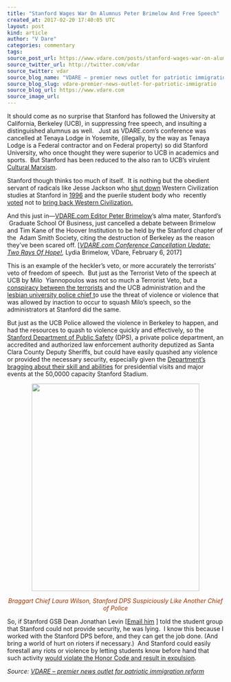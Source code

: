 ```yaml
---
title: "Stanford Wages War On Alumnus Peter Brimelow And Free Speech"
created_at: 2017-02-20 17:40:05 UTC
layout: post
kind: article
author: "V Dare"
categories: commentary
tags: 
source_post_url: https://www.vdare.com/posts/stanford-wages-war-on-alumnus-peter-brimelow-and-free-speech
source_twitter_url: http://twitter.com/vdar
source_twitter: vdar
source_blog_name: "VDARE – premier news outlet for patriotic immigration reform"
source_blog_slug: vdare-premier-news-outlet-for-patriotic-immigratio
source_blog_url: https://www.vdare.com
source_image_url: 
---
```

<div class="pf-content"><p>It should come as no surprise that Stanford has followed the University at California, Berkeley (UCB), in suppressing free speech, and insulting a distinguished alumnus as well.   Just as VDARE.com&#8217;s conference was cancelled at Tenaya Lodge in Yosemite, (illegally, by the way as Tenaya Lodge is a Federal contractor and on Federal property) so did Stanford University, who once thought they were superior to UCB in academics and sports.  But Stanford has been reduced to the also ran to UCB&#8217;s virulent <a href="http://www.vdare.com/articles/yes-virginia-there-is-a-cultural-marxism">Cultural Marxism</a>.</p>
<p>Stanford though thinks too much of itself.  It is nothing but the obedient servant of radicals like Jesse Jackson who <a href="http://www.nytimes.com/1988/01/19/us/in-dispute-on-bias-stanford-is-likely-to-alter-western-culture-program.html?pagewanted=all">shut down</a> Western Civilization studies at Stanford in <a href="http://www.nytimes.com/1998/09/06/books/western-civ-fights-back.html">1996</a> and the puerile student body who  recently <a href="http://www.thecollegefix.com/post/26990/">voted</a> not to <a href="http://www.thedailybeast.com/articles/2016/04/07/stanford-students-want-western-civilization-studies-back-as-the-pc-backlash-begins.html">bring back Western Civilization.</a></p>
<p>And this just in—<a href="http://www.vdare.com/users/peter-brimelow">VDARE.com Editor Peter Brimelow</a>’s alma mater, Stanford’s  Graduate School Of Business, just cancelled a debate between Brimelow and Tim Kane of the Hoover Institution to be held by the Stanford chapter of the  Adam Smith Society, citing the destruction of Berkeley as the reason they’ve been scared off. [<em><a href="http://www.vdare.com/articles/vdare-com-conference-cancellation-update-two-rays-of-hope">VDARE.com Conference Cancellation Update: Two Rays Of Hope!</a>,</em> Lydia Brimelow, VDare, February 6, 2017]</p>
<p>This is an example of the heckler&#8217;s veto, or more accurately the terrorists&#8217; veto of freedom of speech.  But just as the Terrorist Veto of the speech at UCB by Milo  Yiannopoulos was not so much a Terrorist Veto, but a <a href="http://www.vdare.com/articles/in-the-streets-and-the-courts-the-left-plans-a-coup-but-trump-can-fight-back">conspiracy between the terrorists</a> and the UCB administration and the <a href="http://blog.sfgate.com/matierandross/2013/04/21/new-u-c-berkeley-police-chiefs-made-for-tabloid-past/">lesbian university police chief t</a>o use the threat of violence or violence that was allowed by inaction to occur to squash Milo&#8217;s speech, so the administrators at Stanford did the same.</p><!-- TAG START { player: "7518-804336-VDare - Outstream - Rev", owner: "ONE Video by AOL", for: "ONE Video by AOL" - BEINJS } --><div id="57966237cc52c74a5e1363c4" class="vdb_player vdb_57966237cc52c74a5e1363c456bcd17ce4b018167fea5539">    <script type="text/javascript" src="//delivery.vidible.tv/jsonp/pid=57966237cc52c74a5e1363c4/56bcd17ce4b018167fea5539_bein.js"></script></div><!-- TAG END { date: 07/25/16 } -->
<p style="text-align: left;">But just as the UCB Police allowed the violence in Berkeley to happen, and had the resources to quash to violence quickly and effectively, so the <a href="https://police.stanford.edu/">Stanford Department of Public Safety</a> (DPS), a private police department, an accredited and authorized law enforcement authority deputized as Santa Clara County Deputy Sheriffs, but could have easily quashed any violence or provided the necessary security, especially given the <a href="https://police.stanford.edu/welcome.html">Department&#8217;s bragging about their skill and abilities</a> for presidential visits and major events at the 50,0000 capacity Stanford Stadium.</p>
<p style="text-align: center;"><img class="aligncenter size-full wp-image-107630" title="" src="https://s3-us-west-2.amazonaws.com/vdare-live/wp-content/uploads/2017/02/20123505/instructorPhoto.jpg" alt="" width="390" height="483" srcset="https://s3-us-west-2.amazonaws.com/vdare-live/wp-content/uploads/2017/02/20123505/instructorPhoto.jpg 390w, https://s3-us-west-2.amazonaws.com/vdare-live/wp-content/uploads/2017/02/20123505/instructorPhoto-121x150.jpg 121w, https://s3-us-west-2.amazonaws.com/vdare-live/wp-content/uploads/2017/02/20123505/instructorPhoto-242x300.jpg 242w, https://s3-us-west-2.amazonaws.com/vdare-live/wp-content/uploads/2017/02/20123505/instructorPhoto-300x372.jpg 300w" sizes="(max-width: 390px) 100vw, 390px" /></p>
<p style="text-align: center;"><span style="color: #993300;"><em>Braggart Chief Laura Wilson, Stanford DPS Suspiciously Like Another Chief of Police</em></span></p>
<p>So, if Stanford GSB Dean Jonathan Levin [<a href="mailto:jdlevin@stanford.edu">Email him</a> ] told the student group that Stanford could not provide security, he was lying.  I know this because I worked with the Stanford DPS before, and they can get the job done. (And bring a world of hurt on rioters if necessary.)  And Stanford could easily forestall any riots or violence by letting students know before hand that such activity <a href="https://communitystandards.stanford.edu/student-conduct-process/honor-code-and-fundamental-standard">would violate the Honor Code and result in expulsion</a>.</p>
</div><div class="">
    <i>Source: <a href="https://www.vdare.com">VDARE – premier news outlet for patriotic immigration reform</a></i>
</div>
